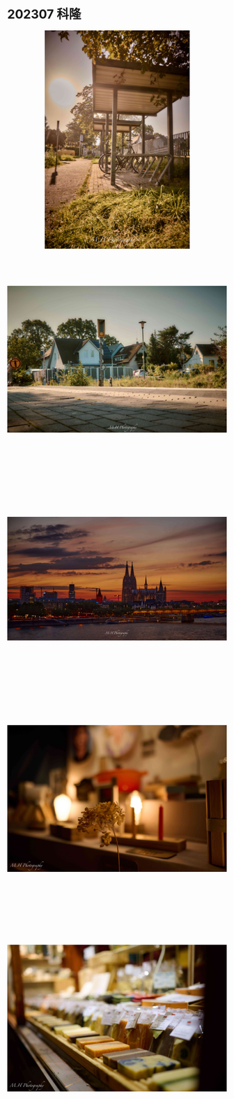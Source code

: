 # 202307 科隆



<p style="text-align:center;"><img loading="lazy" src="00.jpg" alt="" style="object-fit:scale-down;
height:500px;/></p>


<p style="text-align:center;"><img loading="lazy" src="01.jpg" alt="" style="object-fit:scale-down;
height:500px;/></p>


<p style="text-align:center;"><img loading="lazy" src="02.jpg" alt="" style="object-fit:scale-down;
height:500px;/></p>


<p style="text-align:center;"><img loading="lazy" src="03.jpg" alt="" style="object-fit:scale-down;
height:500px;/></p>


<p style="text-align:center;"><img loading="lazy" src="04.jpg" alt="" style="object-fit:scale-down;
height:500px;/></p>

<p style="text-align:center;"><img loading="lazy" src="05.jpg" alt="" style="object-fit:scale-down;
height:500px;/></p>

